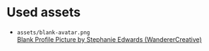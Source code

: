 # Used assets

  - `assets/blank-avatar.png`\
    [Blank Profile Picture by Stephanie Edwards (WandererCreative)](https://pixabay.com/vectors/blank-profile-picture-mystery-man-973460/)
